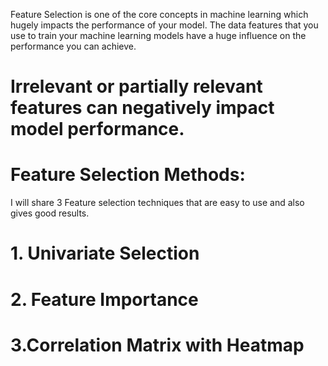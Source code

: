 Feature Selection is one of the core concepts in machine learning 
which hugely impacts the performance of your model. 
The data features that you use to train your machine learning models have a huge influence on the performance you can achieve.

# Irrelevant or partially relevant features can negatively impact model performance.
# Feature Selection Methods:

I will share 3 Feature selection techniques that are easy to use and also gives good results.

# 1. Univariate Selection

# 2. Feature Importance

# 3.Correlation Matrix with Heatmap

